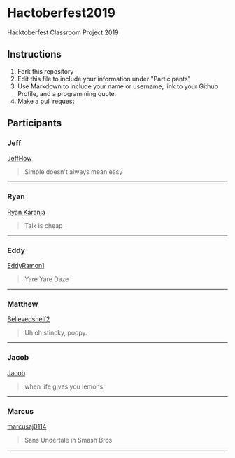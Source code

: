 # Hactoberfest2019
Hacktoberfest Classroom Project 2019

## Instructions
1. Fork this repository
2. Edit this file to include your information under "Participants"
3. Use Markdown to include your name or username, link to your Github Profile, and a programming quote.
4. Make a pull request

## Participants

### Jeff 
[JeffHow](https://github.com/jeffhow/)
> Simple doesn't always mean easy
---

### Ryan
[Ryan Karanja](https://github.com/Ryan-Karanja)
> Talk is cheap
---

### Eddy
[EddyRamon1](https://github.com/EddyRamon1/)
> Yare Yare Daze
---

### Matthew
[Believedshelf2](https://github.com/believedshelf2/)
> Uh oh stincky, poopy.
---

### Jacob
[Jacob](https://github.com/jake112311/)
> when life gives you lemons
---

### Marcus
[marcusaj0114](https://github.com/marcusaj0114/)
> Sans Undertale in Smash Bros
---
